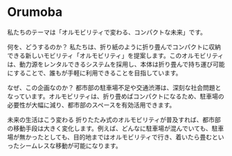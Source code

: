 # Orumoba
私たちのテーマは「オルモビリティで変わる、コンパクトな未来」です。

何を、どうするのか？
私たちは、折り紙のように折り畳んでコンパクトに収納できる新しいモビリティ「オルモビリティ」を提案します。このオルモビリティは、動力源をレンタルできるシステムを採用し、本体は折り畳んで持ち運び可能にすることで、誰もが手軽に利用できることを目指しています。

なぜ、この企画なのか？
都市部の駐車場不足や交通渋滞は、深刻な社会問題となっています。オルモビリティは、折り畳めばコンパクトになるため、駐車場の必要性が大幅に減り、都市部のスペースを有効活用できます。

未来の生活はこう変わる
折りたたみ式のオルモビリティが普及すれば、都市部の移動手段は大きく変化します。例えば、どんなに駐車場が混んでいても、駐車場が無かったとしても、目的地まではオルモビリティで行き、着いたら畳むといったシームレスな移動が可能になります。